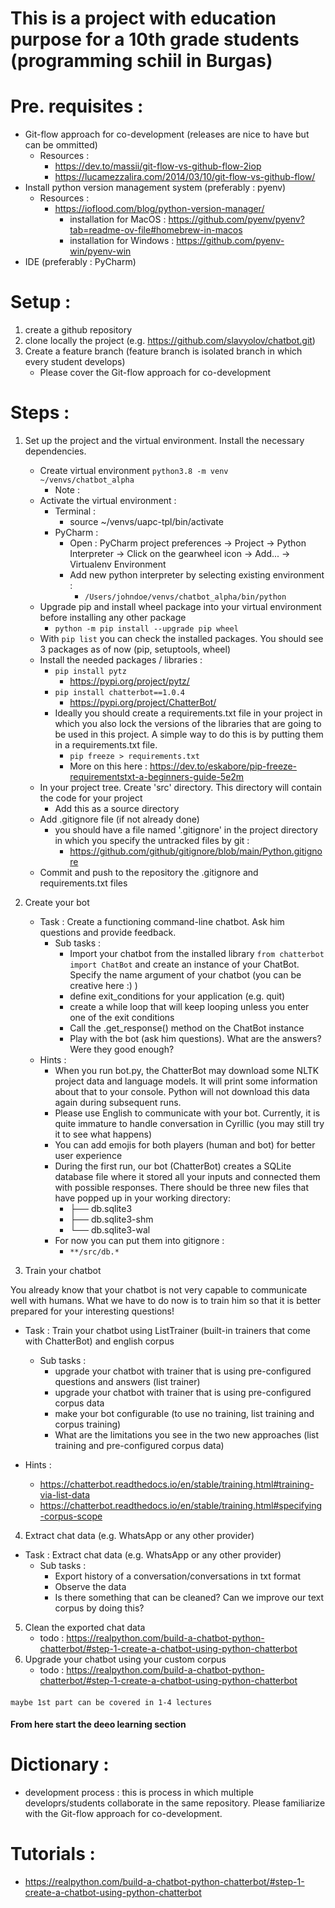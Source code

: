 # This is a project with education purpose for a 10th grade students (programming schiil in Burgas)

# Pre. requisites :
- Git-flow approach for co-development (releases are nice to have but can be ommitted) 
    - Resources : 
      - https://dev.to/massii/git-flow-vs-github-flow-2iop
      - https://lucamezzalira.com/2014/03/10/git-flow-vs-github-flow/
- Install python version management system (preferably : pyenv)
  - Resources :
    - https://ioflood.com/blog/python-version-manager/
        - installation for MacOS : https://github.com/pyenv/pyenv?tab=readme-ov-file#homebrew-in-macos
        - installation for Windows : https://github.com/pyenv-win/pyenv-win
- IDE (preferably : PyCharm)

# Setup :
1. create a github repository
2. clone locally the project (e.g. https://github.com/slavyolov/chatbot.git)
3. Create a feature branch (feature branch is isolated branch in which every student develops)
   - Please cover the Git-flow approach for co-development

# Steps :
1. Set up the project and the virtual environment. Install the necessary dependencies.
   - Create virtual environment ```python3.8 -m venv ~/venvs/chatbot_alpha```
     - Note : 
   - Activate the virtual environment :
     - Terminal :
       - source ~/venvs/uapc-tpl/bin/activate
     - PyCharm :
       - Open : PyCharm project preferences -> Project -> Python Interpreter → Click on the gearwheel icon → Add... → Virtualenv Environment
       - Add new python interpreter by selecting existing environment :
         - ```/Users/johndoe/venvs/chatbot_alpha/bin/python```
   - Upgrade pip and install wheel package into your virtual environment before installing any other package
     - ```python -m pip install --upgrade pip wheel```
   - With ```pip list``` you can check the installed packages. You should see 3 packages as of now (pip, setuptools, wheel)
   - Install the needed packages / libraries :
     - ```pip install pytz``` 
       - https://pypi.org/project/pytz/
     - ```pip install chatterbot==1.0.4```
       - https://pypi.org/project/ChatterBot/
     - Ideally you should create a requirements.txt file in your project in which you also lock the versions of the libraries that are going to be used in this project. A simple way to do this is by putting them in a requirements.txt file.
       - ```pip freeze > requirements.txt```
       - More on this here : https://dev.to/eskabore/pip-freeze-requirementstxt-a-beginners-guide-5e2m
   - In your project tree. Create 'src' directory. This directory will contain the code for your project
      - Add this as a source directory
   - Add .gitignore file (if not already done)
     - you should have a file named '.gitignore' in the project directory in which you specify the untracked files by git :
       - https://github.com/github/gitignore/blob/main/Python.gitignore
   - Commit and push to the repository the .gitignore and requirements.txt files 
   
2. Create your bot
    - Task : Create a functioning command-line chatbot. Ask him questions and provide feedback.
        - Sub tasks : 
          - Import your chatbot from the installed library ```from chatterbot import ChatBot``` and create an instance of your ChatBot. Specify the name argument of your chatbot (you can be creative here :) )
          - define exit_conditions for your application (e.g. quit)
          - create a while loop that will keep looping unless you enter one of the exit conditions
          - Call the .get_response() method on the ChatBot instance 
          - Play with the bot (ask him questions). What are the answers? Were they good enough?
    - Hints : 
        - When you run bot.py, the ChatterBot may download some NLTK project data and language models. It will print some information about that to your console. Python will not download this data again during subsequent runs.
        - Please use English to communicate with your bot. Currently, it is quite immature to handle conversation in Cyrillic (you may still try it to see what happens)
        - You can add emojis for both players (human and bot) for better user experience 
        - During the first run, our bot (ChatterBot) creates a SQLite database file where it stored all your inputs and connected them with possible responses. There should be three new files that have popped up in your working directory:
          - ├── db.sqlite3 
          - ├── db.sqlite3-shm 
          - └── db.sqlite3-wal
        - For now you can put them into gitignore :
          - ```**/src/db.*```

3. Train your chatbot 

You already know that your chatbot is not very capable to communicate well with humans. What we have to do now is to train him so that it is better prepared for your interesting questions!

- Task : Train your chatbot using ListTrainer (built-in trainers that come with ChatterBot) and english corpus
    - Sub tasks : 
        - upgrade your chatbot with trainer that is using pre-configured questions and answers (list trainer)
        - upgrade your chatbot with trainer that is using pre-configured corpus data
        - make your bot configurable (to use no training, list training and corpus training)
        - What are the limitations you see in the two new approaches (list training and pre-configured corpus data)

- Hints :
  - https://chatterbot.readthedocs.io/en/stable/training.html#training-via-list-data
  - https://chatterbot.readthedocs.io/en/stable/training.html#specifying-corpus-scope
  
4. Extract chat data (e.g. WhatsApp or any other provider)
- Task : Extract chat data (e.g. WhatsApp or any other provider)
  - Sub tasks :
     - Export history of a conversation/conversations in txt format
     - Observe the data
     - Is there something that can be cleaned? Can we improve our text corpus by doing this?

5. Clean the exported chat data
    - todo : https://realpython.com/build-a-chatbot-python-chatterbot/#step-1-create-a-chatbot-using-python-chatterbot
6. Upgrade your chatbot using your custom corpus
    - todo : https://realpython.com/build-a-chatbot-python-chatterbot/#step-1-create-a-chatbot-using-python-chatterbot
####
    maybe 1st part can be covered in 1-4 lectures

#### From here start the deeo learning section


# Dictionary :
- development process : this is process in which multiple developrs/students collaborate in the same repository. Please familiarize with the Git-flow approach for co-development. 

# Tutorials :
- https://realpython.com/build-a-chatbot-python-chatterbot/#step-1-create-a-chatbot-using-python-chatterbot